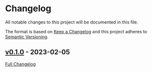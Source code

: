 <!-- markdownlint-disable MD024 -->
# Changelog

All notable changes to this project will be documented in this file.

The format is based on [Keep a Changelog](http://keepachangelog.com/en/1.0.0/) and this project adheres to [Semantic Versioning](http://semver.org).

## [v0.1.0](https://github.com/agpenton/aws-sso/tree/v0.1.0) - 2023-02-05

[Full Changelog](https://github.com/agpenton/aws-sso/compare/f37b14e99caeb4bfb16b3639bf976b9d3092781a...v0.1.0)
